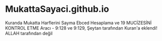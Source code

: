# MukattaSayaci.github.io
Kuranda Mukatta Harflerini Sayma Ebced Hesaplama ve 19 MUCİZESİNİ KONTROL ETME Aracı - 9:128 ve 9:129, Şeytan tarafından Kuran'a eklendi! ALLAH tarafından değil
